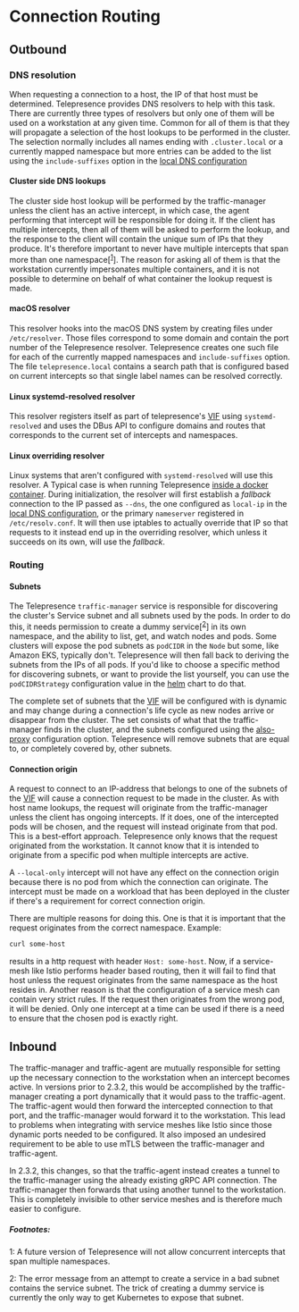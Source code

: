 # Connection Routing

## Outbound

### DNS resolution
When requesting a connection to a host, the IP of that host must be determined. Telepresence provides DNS resolvers to help with this task. There are currently three types of resolvers but only one of them will be used on a workstation at any given time. Common for all of them is that they will propagate a selection of the host lookups to be performed in the cluster. The selection normally includes all names ending with `.cluster.local` or a currently mapped namespace but more entries can be added to the list using the `include-suffixes` option in the
[local DNS configuration](../config/#dns) 

#### Cluster side DNS lookups
The cluster side host lookup will be performed by the traffic-manager unless the client has an active intercept, in which case, the agent performing that intercept will be responsible for doing it. If the client has multiple intercepts, then all of them will be asked to perform the lookup, and the response to the client will contain the unique sum of IPs that they produce. It's therefore important to never have multiple intercepts that span more than one namespace[<sup>[1](#namespacelimit)</sup>]. The reason for asking all of them is that the workstation currently impersonates multiple containers, and it is not possible to determine on behalf of what container the lookup request is made.

#### macOS resolver
This resolver hooks into the macOS DNS system by creating files under `/etc/resolver`. Those files correspond to some domain and contain the port number of the Telepresence resolver. Telepresence creates one such file for each of the currently mapped namespaces and `include-suffixes` option. The file `telepresence.local` contains a search path that is configured based on current intercepts so that single label names can be resolved correctly.

#### Linux systemd-resolved resolver
This resolver registers itself as part of telepresence's [VIF](../tun-device) using `systemd-resolved` and uses the DBus API to configure domains and routes that corresponds to the current set of intercepts and namespaces.

#### Linux overriding resolver
Linux systems that aren't configured with `systemd-resolved` will use this resolver. A Typical case is when running Telepresence [inside a docker container](../inside-container). During initialization, the resolver will first establish a _fallback_ connection to the IP passed as `--dns`, the one configured as `local-ip` in the [local DNS configuration](../config/#dns), or the primary `nameserver` registered in `/etc/resolv.conf`. It will then use iptables to actually override that IP so that requests to it instead end up in the overriding resolver, which unless it succeeds on its own, will use the _fallback_.

### Routing

#### Subnets
The Telepresence `traffic-manager` service is responsible for discovering the cluster's Service subnet and all subnets used by the pods. In order to do this, it needs permission to create a dummy service[<sup>[2](#servicesubnet)</sup>] in its own namespace, and the ability to list, get, and watch nodes and pods. Some clusters will expose the pod subnets as `podCIDR` in the `Node` but some, like Amazon EKS, typically don't. Telepresence will then fall back to deriving the subnets from the IPs of all pods. If you'd like to choose a specific method for discovering subnets, or want to provide the list yourself, you can use the `podCIDRStrategy` configuration value in the [helm](../install/helm) chart to do that.

The complete set of subnets that the [VIF](../tun-device) will be configured with is dynamic and may change during a connection's life cycle as new nodes arrive or disappear from the cluster. The set consists of what that the traffic-manager finds in the cluster, and the subnets configured using the [also-proxy](../config#alsoproxy) configuration option. Telepresence will remove subnets that are equal to, or completely covered by, other subnets.

#### Connection origin
A request to connect to an IP-address that belongs to one of the subnets of the [VIF](../tun-device) will cause a connection request to be made in the cluster. As with host name lookups, the request will originate from the traffic-manager unless the client has ongoing intercepts. If it does, one of the intercepted pods will be chosen, and the request will instead originate from that pod. This is a best-effort approach. Telepresence only knows that the request originated from the workstation. It cannot know that it is intended to originate from a specific pod when multiple intercepts are active.

A `--local-only` intercept will not have any effect on the connection origin because there is no pod from which the connection can originate. The intercept must be made on a workload that has been deployed in the cluster if there's a requirement for correct connection origin.

There are multiple reasons for doing this. One is that it is important that the request originates from the correct namespace. Example:

```bash
curl some-host
```
results in a http request with header `Host: some-host`. Now, if a service-mesh like Istio performs header based routing, then it will fail to find that host unless the request originates from the same namespace as the host resides in. Another reason is that the configuration of a service mesh can contain very strict rules. If the request then originates from the wrong pod, it will be denied. Only one intercept at a time can be used if there is a need to ensure that the chosen pod is exactly right.

## Inbound

The traffic-manager and traffic-agent are mutually responsible for setting up the necessary connection to the workstation when an intercept becomes active. In versions prior to 2.3.2, this would be accomplished by the traffic-manager creating a port dynamically that it would pass to the traffic-agent. The traffic-agent would then forward the intercepted connection to that port, and the traffic-manager would forward it to the workstation. This lead to problems when integrating with service meshes like Istio since those dynamic ports needed to be configured. It also imposed an undesired requirement to be able to use mTLS between the traffic-manager and traffic-agent.

In 2.3.2, this changes, so that the traffic-agent instead creates a tunnel to the traffic-manager using the already existing gRPC API connection. The traffic-manager then forwards that using another tunnel to the workstation. This is completely invisible to other service meshes and is therefore much easier to configure.

##### Footnotes:
<p><a name="namespacelimit">1</a>: A future version of Telepresence will not allow concurrent intercepts that span multiple namespaces.</p>
<p><a name="servicesubnet">2</a>: The error message from an attempt to create a service in a bad subnet contains the service subnet. The trick of creating a dummy service is currently the only way to get Kubernetes to expose that subnet.</p>
